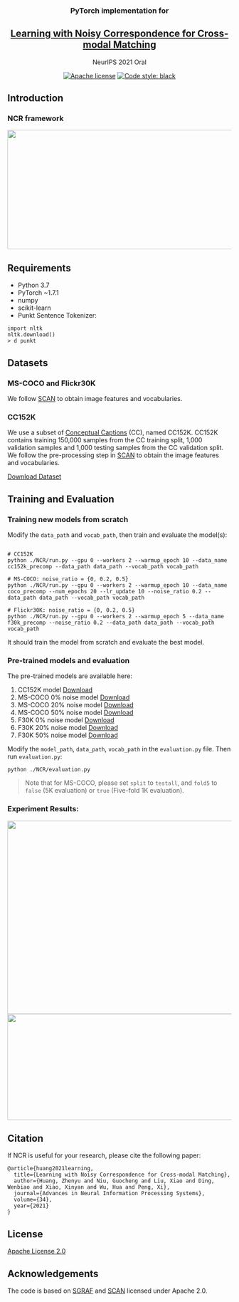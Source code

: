 <div align="center">


### PyTorch implementation for 

  ## [Learning with Noisy Correspondence for Cross-modal Matching](https://proceedings.neurips.cc/paper/2021/file/f5e62af885293cf4d511ceef31e61c80-Paper.pdf)

NeurIPS 2021 Oral

[![Apache license](https://img.shields.io/badge/License-Apache-blue.svg)](http://www.apache.org/licenses/LICENSE-2.0)
[![Code style: black](https://img.shields.io/badge/Code%20Style-black-000000.svg)](https://github.com/psf/black)

</div>

## Introduction

### NCR framework
<img src="https://github.com/XLearning-SCU/2021-NeurIPS-NCR/blob/main/framework.png"  width="860" height="268" />

## Requirements

- Python 3.7
- PyTorch ~1.7.1
- numpy
- scikit-learn
- Punkt Sentence Tokenizer:
  
```
import nltk
nltk.download()
> d punkt
```
  
## Datasets

### MS-COCO and Flickr30K
We follow [SCAN](https://github.com/kuanghuei/SCAN) to obtain image features and vocabularies.

### CC152K
We use a subset of [Conceptual Captions](https://ai.google.com/research/ConceptualCaptions) (CC), named CC152K. CC152K contains training 150,000 samples from the CC training split, 1,000 validation samples and 1,000 testing samples from the CC validation split. We follow the pre-processing step in [SCAN](https://github.com/kuanghuei/SCAN) to obtain the image features and vocabularies. 

[Download Dataset](https://ncr-paper.cdn.bcebos.com/data/NCR-data.tar)

## Training and Evaluation

### Training new models from scratch

Modify the ```data_path``` and ```vocab_path```, then train and evaluate the model(s):

```train

# CC152K
python ./NCR/run.py --gpu 0 --workers 2 --warmup_epoch 10 --data_name cc152k_precomp --data_path data_path --vocab_path vocab_path

# MS-COCO: noise_ratio = {0, 0.2, 0.5}
python ./NCR/run.py --gpu 0 --workers 2 --warmup_epoch 10 --data_name coco_precomp --num_epochs 20 --lr_update 10 --noise_ratio 0.2 --data_path data_path --vocab_path vocab_path

# Flickr30K: noise_ratio = {0, 0.2, 0.5}
python ./NCR/run.py --gpu 0 --workers 2 --warmup_epoch 5 --data_name f30k_precomp --noise_ratio 0.2 --data_path data_path --vocab_path vocab_path

```
It should train the model from scratch and evaluate the best model.

### Pre-trained models and evaluation
The pre-trained models are available here:

1. CC152K model [Download](https://ncr-paper.cdn.bcebos.com/models/ncr_cc152k_model_best.pth.tar)
2. MS-COCO 0% noise model [Download](https://ncr-paper.cdn.bcebos.com/models/ncr_coco_0_model_best.pth.tar)
3. MS-COCO 20% noise model [Download](https://ncr-paper.cdn.bcebos.com/models/ncr_coco_0.2_model_best.pth.tar)
4. MS-COCO 50% noise model [Download](https://ncr-paper.cdn.bcebos.com/models/ncr_coco_0.5_model_best.pth.tar)
5. F30K 0% noise model [Download](https://ncr-paper.cdn.bcebos.com/models/ncr_f30k_0_model_best.pth.tar)
6. F30K 20% noise model [Download](https://ncr-paper.cdn.bcebos.com/models/ncr_f30k_0.2_model_best.pth.tar)
7. F30K 50% noise model [Download](https://ncr-paper.cdn.bcebos.com/models/ncr_f30k_0.5_model_best.pth.tar)

Modify the ```model_path```, ```data_path```, ```vocab_path``` in the ```evaluation.py``` file. Then run ```evaluation.py```:
```
python ./NCR/evaluation.py
```
> Note that for MS-COCO, please set ```split``` to ```testall```, and ```fold5``` to ```false``` (5K evaluation) or ```true``` (Five-fold 1K evaluation).

### Experiment Results:
<img src="https://github.com/XLearning-SCU/2021-NeurIPS-NCR/blob/main/mscoco_flickr30k.png"  width="740" height="434" />
<img src="https://github.com/XLearning-SCU/2021-NeurIPS-NCR/blob/main/cc152k.png"  width="565" height="238" />


## Citation

If NCR is useful for your research, please cite the following paper:
```
@article{huang2021learning,
  title={Learning with Noisy Correspondence for Cross-modal Matching},
  author={Huang, Zhenyu and Niu, Guocheng and Liu, Xiao and Ding, Wenbiao and Xiao, Xinyan and Wu, Hua and Peng, Xi},
  journal={Advances in Neural Information Processing Systems},
  volume={34},
  year={2021}
}
```

## License

[Apache License 2.0](http://www.apache.org/licenses/LICENSE-2.0)

## Acknowledgements
The code is based on [SGRAF](https://github.com/Paranioar/SGRAF) and [SCAN](https://github.com/kuanghuei/SCAN) licensed under Apache 2.0.
